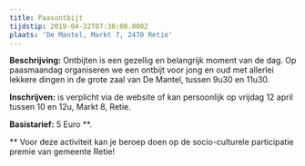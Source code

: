 ```yaml
---
title: Paasontbijt
tijdstip: 2019-04-22T07:30:00.000Z
plaats: 'De Mantel, Markt 7, 2470 Retie'
---
```

**Beschrijving:** Ontbijten is een gezellig en belangrijk moment van de dag. Op paasmaandag organiseren we een ontbijt voor jong en oud met allerlei lekkere dingen in de grote zaal van De Mantel, tussen 9u30 en 11u30.

**Inschrijven:** is verplicht via de website of kan persoonlijk op vrijdag 12 april tussen 10 en 12u, Markt 8, Retie.

**Basistarief:** 5 Euro \*\*.

\*\* Voor deze activiteit kan je beroep doen op de socio-culturele participatie premie van gemeente Retie!
